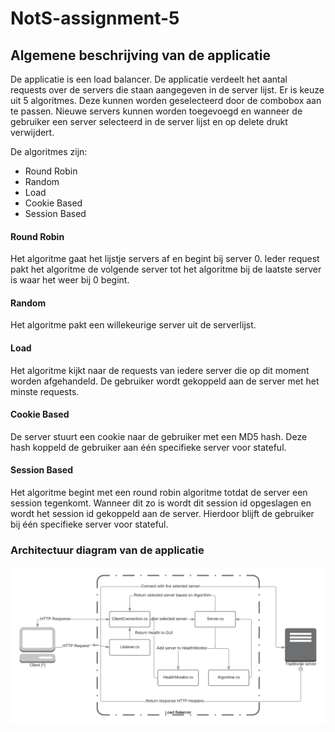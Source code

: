 # NotS-assignment-5
## Algemene beschrijving van de applicatie
De applicatie is een load balancer. De applicatie verdeelt het aantal requests over de servers die staan aangegeven in de server lijst.
Er is keuze uit 5 algoritmes. Deze kunnen worden geselecteerd door de combobox aan te passen.
Nieuwe servers kunnen worden toegevoegd en wanneer de gebruiker een server selecteerd in de server lijst en op delete drukt verwijdert.  

De algoritmes zijn:
* Round Robin
* Random
* Load
* Cookie Based
* Session Based

#### Round Robin
Het algoritme gaat het lijstje servers af en begint bij server 0. Ieder request pakt het algoritme de volgende server tot het algoritme bij de laatste server is waar het weer bij 0 begint.

#### Random
Het algoritme pakt een willekeurige server uit de serverlijst.

#### Load
Het algoritme kijkt naar de requests van iedere server die op dit moment worden afgehandeld. De gebruiker wordt gekoppeld aan de server met het minste requests.

#### Cookie Based
De server stuurt een cookie naar de gebruiker met een MD5 hash. Deze hash koppeld de gebruiker aan één specifieke server voor stateful.

#### Session Based
Het algoritme begint met een round robin algoritme totdat de server een session tegenkomt. Wanneer dit zo is wordt dit session id opgeslagen en wordt het session id gekoppeld aan de server. Hierdoor blijft de gebruiker bij één specifieke server voor stateful.

### Architectuur diagram van de applicatie
![Architectuur diagram](https://github.com/JoeriSmits/NotS-assignment-5/blob/master/LoadBalancer.png "Load balancer Architectuur Diagram")
